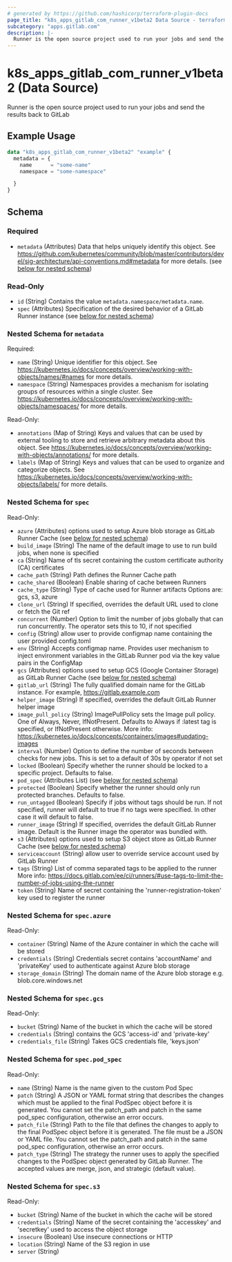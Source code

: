 ```yaml
---
# generated by https://github.com/hashicorp/terraform-plugin-docs
page_title: "k8s_apps_gitlab_com_runner_v1beta2 Data Source - terraform-provider-k8s"
subcategory: "apps.gitlab.com"
description: |-
  Runner is the open source project used to run your jobs and send the results back to GitLab
---
```


# k8s_apps_gitlab_com_runner_v1beta2 (Data Source)

Runner is the open source project used to run your jobs and send the results back to GitLab

## Example Usage

```terraform
data "k8s_apps_gitlab_com_runner_v1beta2" "example" {
  metadata = {
    name      = "some-name"
    namespace = "some-namespace"

  }
}
```

<!-- schema generated by tfplugindocs -->
## Schema

### Required

- `metadata` (Attributes) Data that helps uniquely identify this object. See https://github.com/kubernetes/community/blob/master/contributors/devel/sig-architecture/api-conventions.md#metadata for more details. (see [below for nested schema](#nestedatt--metadata))

### Read-Only

- `id` (String) Contains the value `metadata.namespace/metadata.name`.
- `spec` (Attributes) Specification of the desired behavior of a GitLab Runner instance (see [below for nested schema](#nestedatt--spec))

<a id="nestedatt--metadata"></a>
### Nested Schema for `metadata`

Required:

- `name` (String) Unique identifier for this object. See https://kubernetes.io/docs/concepts/overview/working-with-objects/names/#names for more details.
- `namespace` (String) Namespaces provides a mechanism for isolating groups of resources within a single cluster. See https://kubernetes.io/docs/concepts/overview/working-with-objects/namespaces/ for more details.

Read-Only:

- `annotations` (Map of String) Keys and values that can be used by external tooling to store and retrieve arbitrary metadata about this object. See https://kubernetes.io/docs/concepts/overview/working-with-objects/annotations/ for more details.
- `labels` (Map of String) Keys and values that can be used to organize and categorize objects. See https://kubernetes.io/docs/concepts/overview/working-with-objects/labels/ for more details.


<a id="nestedatt--spec"></a>
### Nested Schema for `spec`

Read-Only:

- `azure` (Attributes) options used to setup Azure blob storage as GitLab Runner Cache (see [below for nested schema](#nestedatt--spec--azure))
- `build_image` (String) The name of the default image to use to run build jobs, when none is specified
- `ca` (String) Name of tls secret containing the custom certificate authority (CA) certificates
- `cache_path` (String) Path defines the Runner Cache path
- `cache_shared` (Boolean) Enable sharing of cache between Runners
- `cache_type` (String) Type of cache used for Runner artifacts Options are: gcs, s3, azure
- `clone_url` (String) If specified, overrides the default URL used to clone or fetch the Git ref
- `concurrent` (Number) Option to limit the number of jobs globally that can run concurrently. The operator sets this to 10, if not specified
- `config` (String) allow user to provide configmap name containing the user provided config.toml
- `env` (String) Accepts configmap name. Provides user mechanism to inject environment variables in the GitLab Runner pod via the key value pairs in the ConfigMap
- `gcs` (Attributes) options used to setup GCS (Google Container Storage) as GitLab Runner Cache (see [below for nested schema](#nestedatt--spec--gcs))
- `gitlab_url` (String) The fully qualified domain name for the GitLab instance. For example, https://gitlab.example.com
- `helper_image` (String) If specified, overrides the default GitLab Runner helper image
- `image_pull_policy` (String) ImagePullPolicy sets the Image pull policy. One of Always, Never, IfNotPresent. Defaults to Always if :latest tag is specified, or IfNotPresent otherwise. More info: https://kubernetes.io/docs/concepts/containers/images#updating-images
- `interval` (Number) Option to define the number of seconds between checks for new jobs. This is set to a default of 30s by operator if not set
- `locked` (Boolean) Specify whether the runner should be locked to a specific project. Defaults to false.
- `pod_spec` (Attributes List) (see [below for nested schema](#nestedatt--spec--pod_spec))
- `protected` (Boolean) Specify whether the runner should only run protected branches. Defaults to false.
- `run_untagged` (Boolean) Specify if jobs without tags should be run. If not specified, runner will default to true if no tags were specified. In other case it will default to false.
- `runner_image` (String) If specified, overrides the default GitLab Runner image. Default is the Runner image the operator was bundled with.
- `s3` (Attributes) options used to setup S3 object store as GitLab Runner Cache (see [below for nested schema](#nestedatt--spec--s3))
- `serviceaccount` (String) allow user to override service account used by GitLab Runner
- `tags` (String) List of comma separated tags to be applied to the runner More info: https://docs.gitlab.com/ee/ci/runners/#use-tags-to-limit-the-number-of-jobs-using-the-runner
- `token` (String) Name of secret containing the 'runner-registration-token' key used to register the runner

<a id="nestedatt--spec--azure"></a>
### Nested Schema for `spec.azure`

Read-Only:

- `container` (String) Name of the Azure container in which the cache will be stored
- `credentials` (String) Credentials secret contains 'accountName' and 'privateKey' used to authenticate against Azure blob storage
- `storage_domain` (String) The domain name of the Azure blob storage e.g. blob.core.windows.net


<a id="nestedatt--spec--gcs"></a>
### Nested Schema for `spec.gcs`

Read-Only:

- `bucket` (String) Name of the bucket in which the cache will be stored
- `credentials` (String) contains the GCS 'access-id' and 'private-key'
- `credentials_file` (String) Takes GCS credentials file, 'keys.json'


<a id="nestedatt--spec--pod_spec"></a>
### Nested Schema for `spec.pod_spec`

Read-Only:

- `name` (String) Name is the name given to the custom Pod Spec
- `patch` (String) A JSON or YAML format string that describes the changes which must be applied to the final PodSpec object before it is generated. You cannot set the patch_path and patch in the same pod_spec configuration, otherwise an error occurs.
- `patch_file` (String) Path to the file that defines the changes to apply to the final PodSpec object before it is generated. The file must be a JSON or YAML file. You cannot set the patch_path and patch in the same pod_spec configuration, otherwise an error occurs.
- `patch_type` (String) The strategy the runner uses to apply the specified changes to the PodSpec object generated by GitLab Runner. The accepted values are merge, json, and strategic (default value).


<a id="nestedatt--spec--s3"></a>
### Nested Schema for `spec.s3`

Read-Only:

- `bucket` (String) Name of the bucket in which the cache will be stored
- `credentials` (String) Name of the secret containing the 'accesskey' and 'secretkey' used to access the object storage
- `insecure` (Boolean) Use insecure connections or HTTP
- `location` (String) Name of the S3 region in use
- `server` (String)
